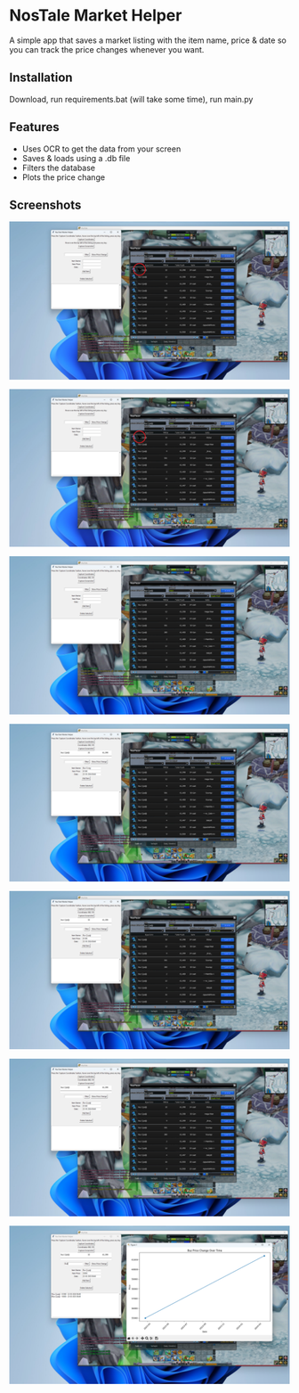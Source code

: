 
# NosTale Market Helper

A simple app that saves a market listing with the item name, price & date so you can track the price changes whenever you want.


## Installation

Download, run requirements.bat (will take some time), run main.py
## Features

- Uses OCR to get the data from your screen
- Saves & loads using a .db file
- Filters the database
- Plots the price change


## Screenshots

![Click on Capture Coordinates then hover over the listing](/screenshots/1.png?raw=true "Click on Capture Coordinates then hover over the listing")

<picture>
  <img alt="Click on Capture Coordinates then hover over the listing" src="/screenshots/1.png?raw=true">
</picture>



![Press a key without clicking anywhere else](/screenshots/2.png?raw=true "Press a key without clicking anywhere else")

![Capture screenshot](/screenshots/3.png?raw=true "Capture screenshot")

![Fix mistakes](/screenshots/4.png?raw=true "Fix mistakes")

![Add item](/screenshots/4.png?raw=true "Add item")

![Filter & plot the data](/screenshots/plot.png?raw=true "Filter & plot the data")
